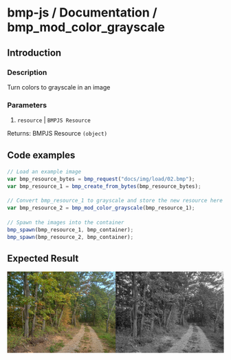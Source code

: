 # bmp-js / Documentation / bmp_mod_color_grayscale
## Introduction

### Description

Turn colors to grayscale in an image

### Parameters

1. `resource` | `BMPJS Resource`

Returns: BMPJS Resource `(object)`

## Code examples

```js
// Load an example image
var bmp_resource_bytes = bmp_request("docs/img/load/02.bmp");
var bmp_resource_1 = bmp_create_from_bytes(bmp_resource_bytes);

// Convert bmp_resource_1 to grayscale and store the new resource here
var bmp_resource_2 = bmp_mod_color_grayscale(bmp_resource_1);

// Spawn the images into the container
bmp_spawn(bmp_resource_1, bmp_container);
bmp_spawn(bmp_resource_2, bmp_container);
```

## Expected Result

![expected-result](./img/012.png)

